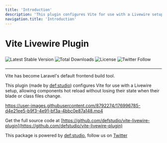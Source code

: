 ```yaml
---
title: 'Introduction'
description: 'This plugin configures Vite for use with a Livewire setup, allowing components hot reload without losing their state when their blade or class files change'
navigation.title: 'Introduction'
---
```


# Vite Livewire Plugin

<a href="https://www.npmjs.com/package/@defstudio/vite-livewire-plugin" target="_blank"><img style="display: inline-block; margin-top: 0.5em; margin-bottom: 0.5em" src="https://img.shields.io/npm/v/@defstudio/vite-livewire-plugin" alt="Latest Stable Version"></a>
<a href="https://www.npmjs.com/package/@defstudio/vite-livewire-plugin" target="_blank"><img style="display: inline-block; margin-top: 0.5em; margin-bottom: 0.5em" src="https://img.shields.io/npm/dt/@defstudio/vite-livewire-plugin" alt="Total Downloads" alt="Total Downloads"></a>
<a href="https://www.npmjs.com/package/@defstudio/vite-livewire-plugin" target="_blank"><img style="display: inline-block; margin-top: 0.5em; margin-bottom: 0.5em" src="https://img.shields.io/npm/l/@defstudio/vite-livewire-plugin" alt="License"></a>
<a href="https://twitter.com/FabioIvona?ref_src=twsrc%5Etfw" target="_blank"><img style="display: inline-block; margin-top: 0.5em; margin-bottom: 0.5em" alt="Twitter Follow" src="https://img.shields.io/twitter/follow/FabioIvona?label=Follow&style=social"></a>

---

Vite has become Laravel's default frontend build tool.

This plugin (made by [def:studio](https://twitter.com/FabioIvona)) configures Vite for use with a Livewire setup, allowing components hot reload without losing their state when their blade or class files change.

https://user-images.githubusercontent.com/8792274/176996785-d4e21ee5-b9f3-4e91-bf3a-4bbc0e87a148.mp4

Get the full source code at [https://github.com/defstudio/vite-livewire-plugin](https://github.com/defstudio/vite-livewire-plugin)


This package is powered by [def:studio](https://github.com/defstudio), follow us on [Twitter](https://twitter.com/FabioIvona)
